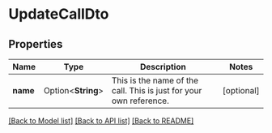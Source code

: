 # UpdateCallDto

## Properties

Name | Type | Description | Notes
------------ | ------------- | ------------- | -------------
**name** | Option<**String**> | This is the name of the call. This is just for your own reference. | [optional]

[[Back to Model list]](../README.md#documentation-for-models) [[Back to API list]](../README.md#documentation-for-api-endpoints) [[Back to README]](../README.md)


